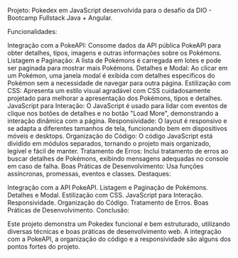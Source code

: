 Projeto: Pokedex em JavaScript desenvolvida para o desafio da DIO - Bootcamp Fullstack Java + Angular.

Funcionalidades:

Integração com a PokeAPI: Consome dados da API pública PokeAPI para obter detalhes, tipos, imagens e outras informações sobre os Pokémons.
Listagem e Paginação: A lista de Pokémons é carregada em lotes e pode ser paginada para mostrar mais Pokémons.
Detalhes e Modal: Ao clicar em um Pokémon, uma janela modal é exibida com detalhes específicos do Pokémon sem a necessidade de navegar para outra página.
Estilização com CSS: Apresenta um estilo visual agradável com CSS cuidadosamente projetado para melhorar a apresentação dos Pokémons, tipos e detalhes.
JavaScript para Interação: O JavaScript é usado para lidar com eventos de clique nos botões de detalhes e no botão "Load More", demonstrando a interação dinâmica com a página.
Responsividade: O layout é responsivo e se adapta a diferentes tamanhos de tela, funcionando bem em dispositivos móveis e desktops.
Organização do Código: O código JavaScript está dividido em módulos separados, tornando o projeto mais organizado, legível e fácil de manter.
Tratamento de Erros: Inclui tratamento de erros ao buscar detalhes de Pokémons, exibindo mensagens adequadas no console em caso de falha.
Boas Práticas de Desenvolvimento: Usa funções assíncronas, promessas, eventos e classes.
Destaques:

Integração com a API PokeAPI.
Listagem e Paginação de Pokémons.
Detalhes e Modal.
Estilização com CSS.
JavaScript para Interação.
Responsividade.
Organização do Código.
Tratamento de Erros.
Boas Práticas de Desenvolvimento.
Conclusão:

Este projeto demonstra um Pokedex funcional e bem estruturado, utilizando diversas técnicas e boas práticas de desenvolvimento web. A integração com a PokeAPI, a organização do código e a responsividade são alguns dos pontos fortes do projeto.
